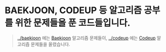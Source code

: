 # BAEKJOON, CODEUP 등 알고리즘 공부를 위한 문제들을 푼 코드들입니다.
> [../baekjoon](https://github.com/2025CNS/itzjb-python/tree/main/baekjoon) 에는 [Baekjoon](https://www.acmicpc.net/) 알고리즘 문제들이,
> [../codeup](https://github.com/2025CNS/itzjb-python/tree/main/codeup) 에는 [Codeup](https://codeup.kr/) 알고리즘 문제들을 올렸습니다.
